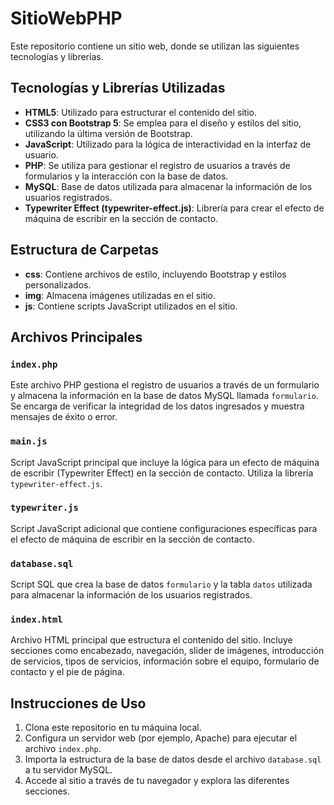 # SitioWebPHP

Este repositorio contiene un sitio web, donde se utilizan las siguientes tecnologías y librerías.

## Tecnologías y Librerías Utilizadas

- **HTML5**: Utilizado para estructurar el contenido del sitio.
- **CSS3 con Bootstrap 5**: Se emplea para el diseño y estilos del sitio, utilizando la última versión de Bootstrap.
- **JavaScript**: Utilizado para la lógica de interactividad en la interfaz de usuario.
- **PHP**: Se utiliza para gestionar el registro de usuarios a través de formularios y la interacción con la base de datos.
- **MySQL**: Base de datos utilizada para almacenar la información de los usuarios registrados.
- **Typewriter Effect (typewriter-effect.js)**: Librería para crear el efecto de máquina de escribir en la sección de contacto.

## Estructura de Carpetas

- **css**: Contiene archivos de estilo, incluyendo Bootstrap y estilos personalizados.
- **img**: Almacena imágenes utilizadas en el sitio.
- **js**: Contiene scripts JavaScript utilizados en el sitio.

## Archivos Principales

### `index.php`

Este archivo PHP gestiona el registro de usuarios a través de un formulario y almacena la información en la base de datos MySQL llamada `formulario`. Se encarga de verificar la integridad de los datos ingresados y muestra mensajes de éxito o error.

### `main.js`

Script JavaScript principal que incluye la lógica para un efecto de máquina de escribir (Typewriter Effect) en la sección de contacto. Utiliza la librería `typewriter-effect.js`.

### `typewriter.js`

Script JavaScript adicional que contiene configuraciones específicas para el efecto de máquina de escribir en la sección de contacto.

### `database.sql`

Script SQL que crea la base de datos `formulario` y la tabla `datos` utilizada para almacenar la información de los usuarios registrados.

### `index.html`

Archivo HTML principal que estructura el contenido del sitio. Incluye secciones como encabezado, navegación, slider de imágenes, introducción de servicios, tipos de servicios, información sobre el equipo, formulario de contacto y el pie de página.

## Instrucciones de Uso

1. Clona este repositorio en tu máquina local.
2. Configura un servidor web (por ejemplo, Apache) para ejecutar el archivo `index.php`.
3. Importa la estructura de la base de datos desde el archivo `database.sql` a tu servidor MySQL.
4. Accede al sitio a través de tu navegador y explora las diferentes secciones.
